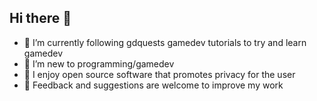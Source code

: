 ## Hi there 👋


- 🔭 I’m currently following gdquests gamedev tutorials to try and learn gamedev
- 🌱 I’m new to programming/gamedev
- 👯 I enjoy open source software that promotes privacy for the user 
- 🤔 Feedback and suggestions are welcome to improve my work
